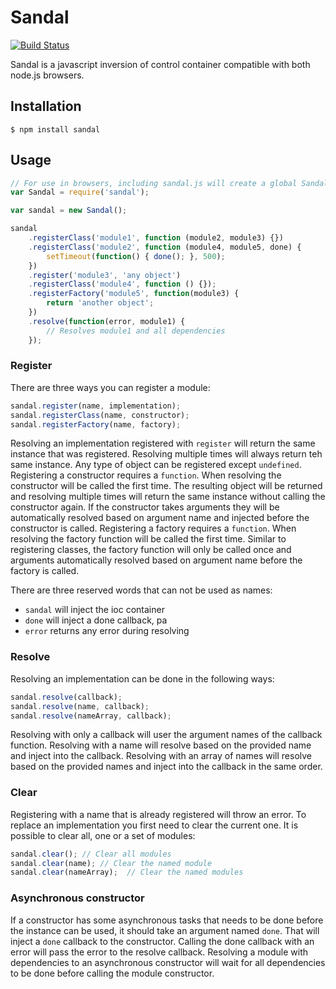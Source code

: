 # Sandal

[![Build Status](https://travis-ci.org/marcusberner/sandal.png?branch=master)](https://travis-ci.org/marcusberner/sandal)

Sandal is a javascript inversion of control container compatible with both node.js browsers.

## Installation

    $ npm install sandal

## Usage

```js
// For use in browsers, including sandal.js will create a global Sandal constructor
var Sandal = require('sandal');

var sandal = new Sandal();

sandal
    .registerClass('module1', function (module2, module3) {})
    .registerClass('module2', function (module4, module5, done) {
        setTimeout(function() { done(); }, 500);
    })
    .register('module3', 'any object')
    .registerClass('module4', function () {});
    .registerFactory('module5', function(module3) {
        return 'another object';
    })
    .resolve(function(error, module1) {
        // Resolves module1 and all dependencies
    });
```

### Register

There are three ways you can register a module:

```js
sandal.register(name, implementation);
sandal.registerClass(name, constructor);
sandal.registerFactory(name, factory);
```

Resolving an implementation registered with `register` will return the same instance that was registered. Resolving multiple times will always return teh same instance.
Any type of object can be registered except `undefined`.
Registering a constructor requires a `function`. When resolving the constructor will be called the first time. The resulting object will be returned and resolving multiple times will return the same instance without calling the constructor again.
If the constructor takes arguments they will be automatically resolved based on argument name and injected before the constructor is called.
Registering a factory requires a `function`. When resolving the factory function will be called the first time. Similar to registering classes, the factory function will only be called once and arguments automatically resolved based on argument name before the factory is called.

There are three reserved words that can not be used as names:
* `sandal` will inject the ioc container
* `done` will inject a done callback, pa
* `error` returns any error during resolving

### Resolve

Resolving an implementation can be done in the following ways:

```js
sandal.resolve(callback);
sandal.resolve(name, callback);
sandal.resolve(nameArray, callback);
```

Resolving with only a callback will user the argument names of the callback function.
Resolving with a name will resolve based on the provided name and inject into the callback.
Resolving with an array of names will resolve based on the provided names and inject into the callback in the same order.

### Clear

Registering with a name that is already registered will throw an error. To replace an implementation you first need to clear the current one. It is possible to clear all, one or a set of modules:

```js
sandal.clear(); // Clear all modules
sandal.clear(name); // Clear the named module
sandal.clear(nameArray);  // Clear the named modules
```

### Asynchronous constructor

If a constructor has some asynchronous tasks that needs to be done before the instance can be used, it should take an argument named `done`.
That will inject a `done` callback to the constructor. Calling the done callback with an error will pass the error to the resolve callback.
Resolving a module with dependencies to an asynchronous constructor will wait for all dependencies to be done before calling the module constructor.

